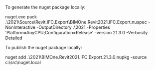 ﻿To generate the nuget package locally:

nuget.exe pack .\2021\Source\Revit.IFC.Export\BIMOne.Revit2021.IFC.Export.nuspec -NonInteractive -OutputDirectory .\2021 -Properties 'Platform=AnyCPU;Configuration=Release' -version 21.3.0 -Verbosity Detailed

To publish the nuget package locally:

nuget add .\2021\BIMOne.Revit2021.IFC.Export.21.3.0.nupkg -source c:\src\nuget.local